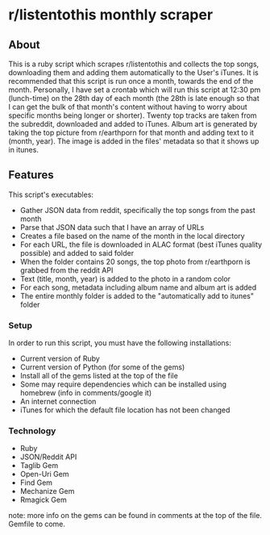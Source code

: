 # r/listentothis monthly scraper



## About


This is a ruby script which scrapes r/listentothis and collects the top songs, downloading them and adding them automatically to the User's iTunes. It is recommended that this script is run once a month, towards the end of the month. Personally, I have set a crontab which will run this script at 12:30 pm (lunch-time) on the 28th day of each month (the 28th is late enough so that I can get the bulk of that month's content without having to worry about specific months being longer or shorter). Twenty top tracks are taken from the subreddit, downloaded and added to iTunes. Album art is generated by taking the top picture from r/earthporn for that month and adding text to it (month, year). The image is added in the files' metadata so that it shows up in itunes.

## Features

This script's executables:
+ Gather JSON data from reddit, specifically the top songs from the past month
+ Parse that JSON data such that I have an array of URLs
+ Creates a file based on the name of the month in the local directory
+ For each URL, the file is downloaded in ALAC format (best iTunes quality possible) and added to said folder
+ When the folder contains 20 songs, the top photo from r/earthporn is grabbed from the reddit API
+ Text (title, month, year) is added to the photo in a random color
+ For each song, metadata including album name and album art is added
+ The entire monthly folder is added to the "automatically add to itunes" folder


### Setup

In order to run this script, you must have the following installations:
+ Current version of Ruby
+ Current version of Python (for some of the gems)
+ Install all of the gems listed at the top of the file
+ Some may require dependencies which can be installed using homebrew (info in comments/google it)
+ An internet connection
+ iTunes for which the default file location has not been changed


### Technology
+ Ruby
+ JSON/Reddit API
+ Taglib Gem
+ Open-Uri Gem
+ Find Gem
+ Mechanize Gem
+ Rmagick Gem

note: more info on the gems can be found in comments at the top of the file. Gemfile to come.
